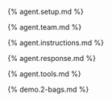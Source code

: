{% agent.setup.md %}

{% agent.team.md %}

{% agent.instructions.md %}

{% agent.response.md %}

{% agent.tools.md %}

{% demo.2-bags.md %}
